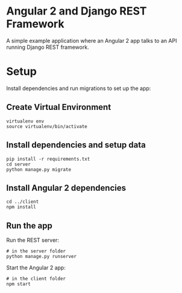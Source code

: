 
# Angular 2 and Django REST Framework

A simple example application where an Angular 2 app talks to an API running
Django REST framework.

# Setup

Install dependencies and run migrations to set up the app:

## Create Virtual Environment
```
virtualenv env
source virtualenv/bin/activate
```

## Install dependencies and setup data

```
pip install -r requirements.txt
cd server
python manage.py migrate
```

## Install Angular 2 dependencies

```
cd ../client
npm install
```

## Run the app

Run the REST server:

```
# in the server folder
python manage.py runserver
```

Start the Angular 2 app:

```
# in the client folder
npm start
```


